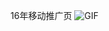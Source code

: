 16年移动推广页
![GIF](https://user-images.githubusercontent.com/19898165/199386340-f309ba26-10b9-4f34-86b6-114ad80bf267.gif)
